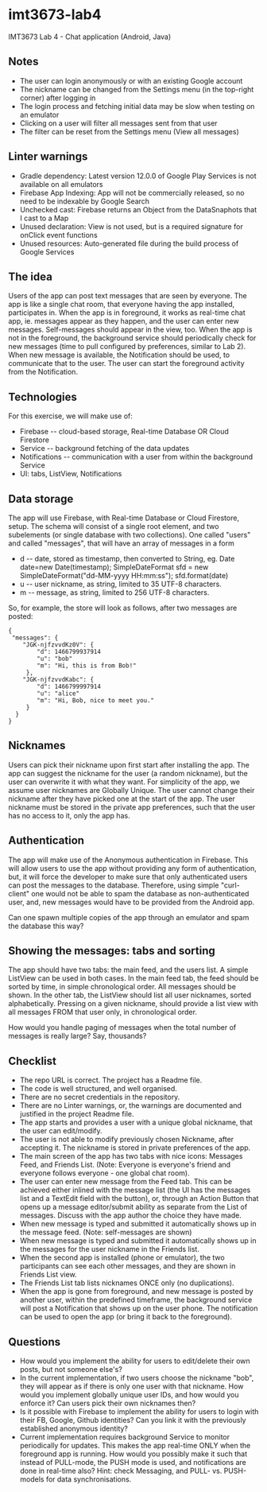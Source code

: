 # imt3673-lab4
IMT3673 Lab 4 - Chat application (Android, Java)

## Notes
- The user can login anonymously or with an existing Google account
- The nickname can be changed from the Settings menu (in the top-right corner) after logging in
- The login process and fetching initial data may be slow when testing on an emulator
- Clicking on a user will filter all messages sent from that user
- The filter can be reset from the Settings menu (View all messages)

## Linter warnings
- Gradle dependency:		Latest version 12.0.0 of Google Play Services is not available on all emulators
- Firebase App Indexing:	App will not be commercially released, so no need to be indexable by Google Search
- Unchecked cast:			Firebase returns an Object from the DataSnaphots that I cast to a Map
- Unused declaration:		View is not used, but is a required signature for onClick event functions
- Unused resources:			Auto-generated file during the build process of Google Services

## The idea
Users of the app can post text messages that are seen by everyone.
The app is like a single chat room, that everyone having the app installed, participates in.
When the app is in foreground, it works as real-time chat app, ie. messages appear as they happen,
and the user can enter new messages. Self-messages should appear in the view, too.
When the app is not in the foreground,
the background service should periodically check for new messages
(time to pull configured by preferences, similar to Lab 2).
When new message is available, the Notification should be used, to communicate that to the user.
The user can start the foreground activity from the Notification.

## Technologies
For this exercise, we will make use of:
* Firebase -- cloud-based storage, Real-time Database OR Cloud Firestore
* Service -- background fetching of the data updates
* Notifications -- communication with a user from within the background Service
* UI: tabs, ListView, Notifications

## Data storage
The app will use Firebase, with Real-time Database or Cloud Firestore, setup.
The schema will consist of a single root element, and two subelements (or single database with two collections).
One called "users" and called "messages", that will have an array of messages in a form
* d -- date, stored as timestamp, then converted to String, eg.
  Date date=new Date(timestamp);
  SimpleDateFormat sfd = new SimpleDateFormat("dd-MM-yyyy HH:mm:ss");
  sfd.format(date)
* u -- user nickname, as string, limited to 35 UTF-8 characters.
* m -- message, as string, limited to 256 UTF-8 characters.

So, for example, the store will look as follows, after two messages are posted:

    {
     "messages": {
        "JGK-njfzvvdKz0V": {
            "d": 1466799937914
            "u": "bob"
            "m": "Hi, this is from Bob!"
         },
        "JGK-njfzvvdKabc": {
            "d": 1466799997914
            "u": "alice"
            "m": "Hi, Bob, nice to meet you."
         }
      }
    }

## Nicknames
Users can pick their nickname upon first start after installing the app.
The app can suggest the nickname for the user (a random nickname),
but the user can overwrite it with what they want.
For simplicity of the app, we assume user nicknames are Globally Unique.
The user cannot change their nickname after they have picked one at the start of the app.
The user nickname must be stored in the private app preferences,
such that the user has no access to it, only the app has. 

## Authentication
The app will make use of the Anonymous authentication in Firebase.
This will allow users to use the app without providing any form of authentication,
but, it will force the developer to make sure that only authenticated users can post
the messages to the database.
Therefore, using simple "curl-client" one would not be able to spam the database as non-authenticated user,
and, new messages would have to be provided from the Android app. 

Can one spawn multiple copies of the app through an emulator and spam the database this way? 

## Showing the messages: tabs and sorting
The app should have two tabs: the main feed, and the users list.
A simple ListView can be used in both cases.
In the main feed tab, the feed should be sorted by time, in simple chronological order.
All messages should be shown.
In the other tab, the ListView should list all user nicknames, sorted alphabetically.
Pressing on a given nickname, should provide a list view with all messages FROM that user only,
in chronological order. 

How would you handle paging of messages when the total number of messages is really large? Say, thousands? 

## Checklist
* The repo URL is correct. The project has a Readme file. 
* The code is well structured, and well organised. 
* There are no secret credentials in the repository. 
* There are no Linter warnings, or, the warnings are documented and justified in the project Readme file. 
* The app starts and provides a user with a unique global nickname, that the user can edit/modify.
* The user is not able to modify previously chosen Nickname, after accepting it.  The nickname is stored in private preferences of the app. 
* The main screen of the app has two tabs with nice icons: Messages Feed, and Friends List. (Note: Everyone is everyone's friend and everyone follows everyone - one global chat room).
* The user can enter new message from the Feed tab. This can be achieved either inlined with the message list (the UI has the messages list and a TextEdit field with the button), or, through an Action Button that opens up a message editor/submit ability as separate from the List of messages. Discuss with the app author the choice they have made. 
* When new message is typed and submitted it automatically shows up in the message feed. (Note: self-messages are shown)
* When new message is typed and submitted it automatically shows up in the messages for the user nickname in the Friends list. 
* When the second app is installed (phone or emulator), the two participants can see each other messages, and they are shown in Friends List view. 
* The Friends List tab lists nicknames ONCE only (no duplications).
* When the app is gone from foreground, and new message is posted by another user, within the predefined timeframe, the background service will post a Notification that shows up on the user phone. The notification can be used to open the app (or bring it back to the foreground).

## Questions
* How would you implement the ability for users to edit/delete their own posts, but not someone else's?
* In the current implementation, if two users choose the nickname "bob",
  they will appear as if there is only one user with that nickname.
  How would you implement globally unique user IDs,
  and how would you enforce it? Can users pick their own nicknames then? 
* Is it possible with Firebase to implement the ability for users to login with their FB,
  Google, Github identities? Can you link it with the previously established anonymous identity? 
* Current implementation requires background Service to monitor periodically for updates.
  This makes the app real-time ONLY when the foreground app is running.
  How would you possibly make it such that instead of PULL-mode, the PUSH mode is used,
  and notifications are done in real-time also?
  Hint: check Messaging, and PULL- vs. PUSH-models for data synchronisations. 
